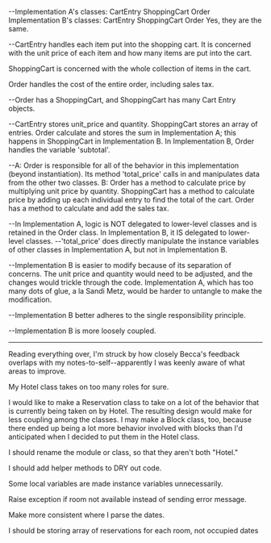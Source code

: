 --Implementation A's classes:
  CartEntry
  ShoppingCart
  Order
Implementation B's classes:
  CartEntry
  ShoppingCart
  Order
Yes, they are the same.

--CartEntry handles each item put into the shopping cart. It is concerned with the unit price of each item and how many items are put into the cart.

ShoppingCart is concerned with the whole collection of items in the cart.

Order handles the cost of the entire order, including sales tax.

--Order has a ShoppingCart, and ShoppingCart has many Cart Entry objects.

--CartEntry stores unit_price and quantity.
ShoppingCart stores an array of entries.
Order calculate and stores the sum in Implementation A; this happens in ShoppingCart in Implementation B. In Implementation B, Order handles the variable 'subtotal'.

--A: Order is responsible for all of the behavior in this implementation (beyond instantiation). Its method 'total_price' calls in and manipulates data from the other two classes.
B: Order has a method to calculate price by multiplying unit price by quantity. ShoppingCart has a method to calculate price by adding up each individual entry to find the total of the cart. Order has a method to calculate and add the sales tax.

--In Implementation A, logic is NOT delegated to lower-level classes and is retained in the Order class. In Implementation B, it IS delegated to lower-level classes.
--'total_price' does directly manipulate the instance variables of other classes in Implementation A, but not in Implementation B.

--Implementation B is easier to modify because of its separation of concerns. The unit price and quantity would need to be adjusted, and the changes would trickle through the code. Implementation A, which has too many dots of glue, a la Sandi Metz, would be harder to untangle to make the modification.

--Implementation B better adheres to the single responsibility principle.

--Implementation B is more loosely coupled.

*******************

Reading everything over, I'm struck by how closely Becca's feedback overlaps with my notes-to-self--apparently I was keenly aware of what areas to improve.

My Hotel class takes on too many roles for sure.

I would like to make a Reservation class to take on a lot of the behavior that is currently being taken on by Hotel. The resulting design would make for less coupling among the classes. I may make a Block class, too, because there ended up being a lot more behavior involved with blocks than I'd anticipated when I decided to put them in the Hotel class.

I should rename the module or class, so that they aren't both "Hotel."

I should add helper methods to DRY out code.

Some local variables are made instance variables unnecessarily.

Raise exception if room not available instead of sending error message.

Make more consistent where I parse the dates.

I should be storing array of reservations for each room, not occupied dates
